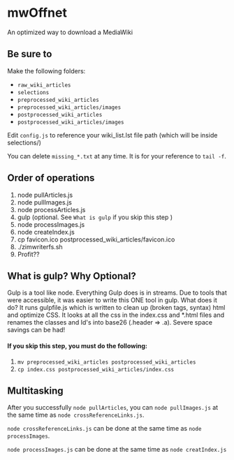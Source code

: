 # mwOffnet
An optimized way to download a MediaWiki

## Be sure to
Make the following folders:
  * `raw_wiki_articles`
  * `selections`
  * `preprocessed_wiki_articles`
  * `preprocessed_wiki_articles/images`
  * `postprocessed_wiki_articles`
  * `postprocessed_wiki_articles/images`

Edit `config.js` to reference your wiki_list.lst file path (which will be inside selections/)

You can delete `missing_*.txt` at any time. It is for your reference to `tail -f`.

## Order of operations
  1. node pullArticles.js
  2. node pullImages.js
  4. node processArticles.js
  5. gulp (optional. See `What is gulp` if you skip this step )
  5. node processImages.js
  6. node createIndex.js
  7. cp favicon.ico postprocessed_wiki_articles/favicon.ico
  7. ./zimwriterfs.sh
  8. Profit??

## What is gulp? Why Optional?
Gulp is a tool like node. Everything Gulp does is in streams. Due to tools that were accessible, it was easier to write this ONE tool in gulp. What does it do? It runs gulpfile.js which is written to clean up (broken tags, syntax) html and optimize CSS. It looks at all the css in the index.css and *.html files and renames the classes and Id's into base26 (.header => .a). Severe space savings can be had!

#### If you skip this step, you must do the following:
  1. `mv preprocessed_wiki_articles postprocessed_wiki_articles`
  2. `cp index.css postprocessed_wiki_articles/index.css`

## Multitasking
After you successfully `node pullArticles`, you can `node pullImages.js` at the same time as `node crossReferenceLinks.js`. 

`node crossReferenceLinks.js` can be done at the same time as `node processImages`.

`node processImages.js` can be done at the same time as `node creatIndex.js`